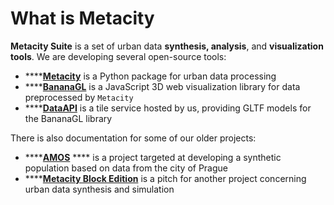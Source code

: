 # What is Metacity

**Metacity Suite** is a set of urban data **synthesis, analysis**, and **visualization tools**. We are developing several open-source tools:

* ****[**Metacity**](tools/metacity.md) is a Python package for urban data processing
* ****[**BananaGL**](tools-and-services/bananagl/) is a JavaScript 3D web visualization library for data preprocessed by `Metacity`
* ****[**DataAPI**](tools-and-services/dataapi.md) is a tile service hosted by us, providing GLTF models for the BananaGL library

There is also documentation for some of our older projects:

* ****[**AMOS**](projects/amos/) **** is a project targeted at developing a synthetic population based on data from the city of Prague
* ****[**Metacity Block Edition**](projects/blocks/) is a pitch for another project concerning urban data synthesis and simulation



